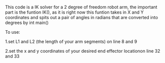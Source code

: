 This code is a IK solver for a 2 degree of freedom robot arm, the important part is the funtion IK(), as it is right now this funtion takes in X and Y coordinates 
and spits out a pair of angles in radians that are converted into degrees by int main() 








To use: 

1.set L1 and L2 (the length of your arm segments) on line 8 and 9

2.set the x and y coordinates of your desired end effector locationon line 32 and 33


